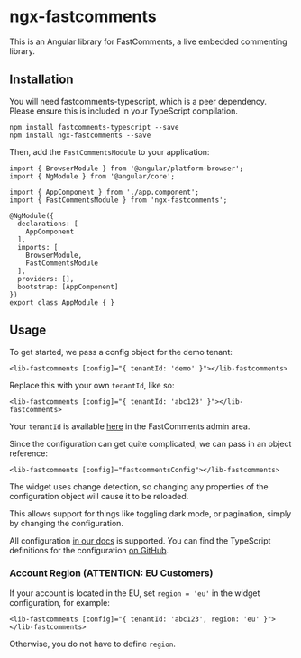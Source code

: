 # ngx-fastcomments

This is an Angular library for FastComments, a live embedded commenting library.

## Installation

You will need fastcomments-typescript, which is a peer dependency. Please ensure this is included in your TypeScript compilation.

    npm install fastcomments-typescript --save
    npm install ngx-fastcomments --save

Then, add the `FastCommentsModule` to your application:

    import { BrowserModule } from '@angular/platform-browser';
    import { NgModule } from '@angular/core';
    
    import { AppComponent } from './app.component';
    import { FastCommentsModule } from 'ngx-fastcomments';
    
    @NgModule({
      declarations: [
        AppComponent
      ],
      imports: [
        BrowserModule,
        FastCommentsModule
      ],
      providers: [],
      bootstrap: [AppComponent]
    })
    export class AppModule { }

## Usage

To get started, we pass a config object for the demo tenant:

    <lib-fastcomments [config]="{ tenantId: 'demo' }"></lib-fastcomments>

Replace this with your own `tenantId`, like so:

    <lib-fastcomments [config]="{ tenantId: 'abc123' }"></lib-fastcomments>

Your `tenantId` is available [here](https://fastcomments.com/auth/my-account/api) in the FastComments admin area.

Since the configuration can get quite complicated, we can pass in an object reference:

    <lib-fastcomments [config]="fastcommentsConfig"></lib-fastcomments>

The widget uses change detection, so changing any properties of the configuration object will cause it to be reloaded.

This allows support for things like toggling dark mode, or pagination, simply by changing the configuration.

All configuration [in our docs](https://docs.fastcomments.com/guide-customizations-and-configuration.html) is supported. You can find
the TypeScript definitions for the configuration [on GitHub](https://github.com/FastComments/fastcomments-typescript/blob/main/src/fast-comments-comment-widget-config.ts).

### Account Region (ATTENTION: EU Customers)

If your account is located in the EU, set `region = 'eu'` in the widget configuration, for example:

    <lib-fastcomments [config]="{ tenantId: 'abc123', region: 'eu' }"></lib-fastcomments>

Otherwise, you do not have to define `region`.
